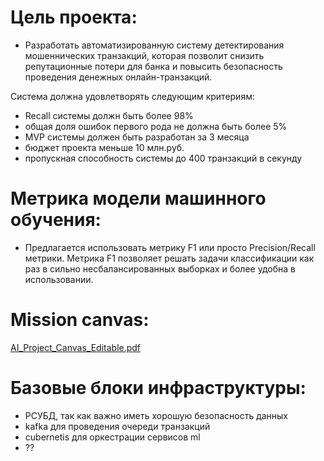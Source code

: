 # Цель проекта: 
- Разработать автоматизированную систему детектирования мошеннических транзакций, которая позволит снизить репутационные потери для банка и повысить безопасность проведения денежных онлайн-транзакций.

Система должна удовлетворять следующим критериям:
  - Recall системы должн быть более 98%
  - общая доля ошибок первого рода не должна быть более 5% 
  - MVP системы должен быть разработан за 3 месяца
  - бюджет проекта меньше 10 млн.руб.
  - пропускная способность системы до 400 транзакций в секунду


# Метрика модели машинного обучения:
- Предлагается использовать метрику F1 или просто Precision/Recall метрики. Метрика F1 позволяет решать задачи классификации как раз в сильно несбалансированных выборках и более удобна в использовании.  

# Mission canvas:

[AI_Project_Canvas_Editable.pdf](https://github.com/katerinagurina/otus_fraud_system/files/14731142/AI_Project_Canvas_Editable.pdf)

# Базовые блоки инфраструктуры:
- РСУБД, так как важно иметь хорошую безопасность данных
- kafka для проведения очереди транзакций
- cubernetis для оркестрации сервисов ml
- ??
